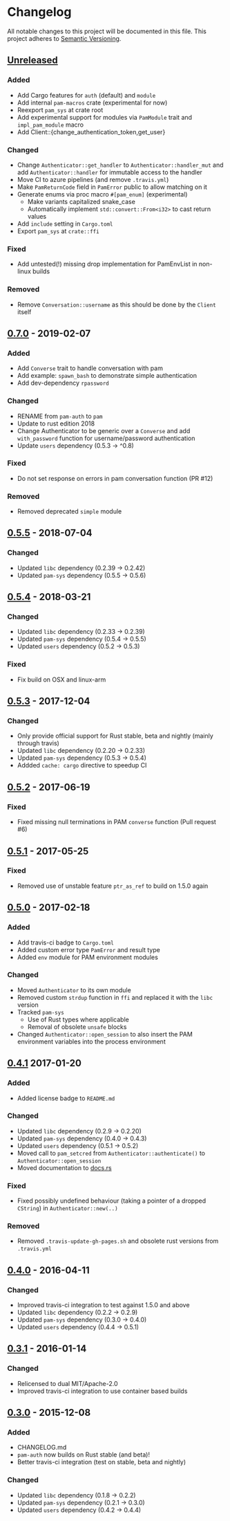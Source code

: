 # Changelog
All notable changes to this project will be documented in this file.
This project adheres to [Semantic Versioning](http://semver.org/).

<!--
### Added - for new features.
### Changed - for changes in existing functionality.
### Deprecated - for once-stable features removed in upcoming releases.
### Fixed - for any bug fixes.
### Removed - for deprecated features removed in this release.
### Security - to invite users to upgrade in case of vulnerabilities.
-->

## [Unreleased]
### Added
- Add Cargo features for `auth` (default) and `module`
- Add internal `pam-macros` crate (experimental for now)
- Reexport `pam_sys` at crate root
- Add experimental support for modules via `PamModule` trait and `impl_pam_module` macro
- Add Client::{change_authentication_token,get_user}

### Changed
- Change `Authenticator::get_handler` to `Authenticator::handler_mut` and add `Authenticator::handler` for immutable access to the handler
- Move CI to azure pipelines (and remove `.travis.yml`)
- Make `PamReturnCode` field in `PamError` public to allow matching on it
- Generate enums via proc macro `#[pam_enum]` (experimental)
    - Make variants capitalized snake_case
    - Automatically implement `std::convert::From<i32>` to cast return values
- Add `include` setting in `Cargo.toml`
- Export `pam_sys` at `crate::ffi`

### Fixed
- Add untested(!) missing drop implementation for PamEnvList in non-linux builds

### Removed
- Remove `Conversation::username` as this should be done by the `Client` itself

## [0.7.0] - 2019-02-07
### Added
- Add `Converse` trait to handle conversation with pam
- Add example: `spawn_bash` to demonstrate simple authentication
- Add dev-dependency `rpassword`

### Changed
- RENAME from `pam-auth` to `pam`
- Update to rust edition 2018
- Change Authenticator to be generic over a `Converse` and add `with_password` function for username/password authentication
- Update `users` dependency (0.5.3 -> ^0.8)

### Fixed
- Do not set response on errors in pam conversation function (PR #12)

### Removed
- Removed deprecated `simple` module

## [0.5.5] - 2018-07-04
### Changed
- Updated `libc` dependency (0.2.39 -> 0.2.42)
- Updated `pam-sys` dependency (0.5.5 -> 0.5.6)

## [0.5.4] - 2018-03-21
### Changed
- Updated `libc` dependency (0.2.33 -> 0.2.39)
- Updated `pam-sys` dependency (0.5.4 -> 0.5.5)
- Updated `users` dependency (0.5.2 -> 0.5.3)

### Fixed
- Fix build on OSX and linux-arm

## [0.5.3] - 2017-12-04
### Changed
- Only provide official support for Rust stable, beta and nightly (mainly through travis)
- Updated `libc` dependency (0.2.20 -> 0.2.33)
- Updated `pam-sys` dependency (0.5.3 -> 0.5.4)
- Addded `cache: cargo` directive to speedup CI

## [0.5.2] - 2017-06-19
### Fixed
- Fixed missing null terminations in PAM `converse` function (Pull request #6)

## [0.5.1] - 2017-05-25
### Fixed
- Removed use of unstable feature `ptr_as_ref` to build on 1.5.0 again

## [0.5.0] - 2017-02-18
### Added
- Add travis-ci badge to `Cargo.toml`
- Added custom error type `PamError` and result type
- Added `env` module for PAM environment modules

### Changed
- Moved `Authenticator` to its own module
- Removed custom `strdup` function in `ffi` and replaced it with the `libc` version
- Tracked `pam-sys`
    - Use of Rust types where applicable
    - Removal of obsolete `unsafe` blocks
- Changed `Authenticator::open_session` to also insert the PAM environment variables into the process environment

## [0.4.1] 2017-01-20
### Added
- Added license badge to `README.md`

### Changed
- Updated `libc` dependency (0.2.9 -> 0.2.20)
- Updated `pam-sys` dependency (0.4.0 -> 0.4.3)
- Updated `users` dependency (0.5.1 -> 0.5.2)
- Moved call to `pam_setcred` from `Authenticator::authenticate()` to `Authenticator::open_session`
- Moved documentation to [docs.rs](https://docs.rs/pam-auth/)

### Fixed
- Fixed possibly undefined behaviour (taking a pointer of a dropped `CString`) in `Authenticator::new(..)`

### Removed
- Removed `.travis-update-gh-pages.sh` and obsolete rust versions from `.travis.yml`

## [0.4.0] - 2016-04-11
### Changed
- Improved travis-ci integration to test against 1.5.0 and above
- Updated `libc` dependency (0.2.2 -> 0.2.9)
- Updated `pam-sys` dependency (0.3.0 -> 0.4.0)
- Updated `users` dependency (0.4.4 -> 0.5.1)

## [0.3.1] - 2016-01-14
### Changed
- Relicensed to dual MIT/Apache-2.0
- Improved travis-ci integration to use container based builds

## [0.3.0] - 2015-12-08
### Added
- CHANGELOG.md
- `pam-auth` now builds on Rust stable (and beta)!
- Better travis-ci integration (test on stable, beta and nightly)

### Changed
- Updated `libc` dependency (0.1.8 -> 0.2.2)
- Updated `pam-sys` dependency (0.2.1 -> 0.3.0)
- Updated `users` dependency (0.4.2 -> 0.4.4)


[Unreleased]: https://github.com/1wilkens/pam/compare/v0.7.0...HEAD
[0.7.0]: https://github.com/1wilkens/pam/compare/v0.5.5...v0.7.0
[0.5.5]: https://github.com/1wilkens/pam/compare/v0.5.4...v0.5.5
[0.5.4]: https://github.com/1wilkens/pam/compare/v0.5.3...v0.5.4
[0.5.3]: https://github.com/1wilkens/pam/compare/v0.5.2...v0.5.3
[0.5.2]: https://github.com/1wilkens/pam/compare/v0.5.1...v0.5.2
[0.5.1]: https://github.com/1wilkens/pam/compare/v0.5.0...v0.5.1
[0.5.0]: https://github.com/1wilkens/pam/compare/v0.4.1...v0.5.0
[0.4.1]: https://github.com/1wilkens/pam/compare/v0.4.0...v0.4.1
[0.4.0]: https://github.com/1wilkens/pam/compare/v0.3.1...v0.4.0
[0.3.1]: https://github.com/1wilkens/pam/compare/v0.3.0...v0.3.1
[0.3.0]: https://github.com/1wilkens/pam/compare/v0.2.0...v0.3.0
